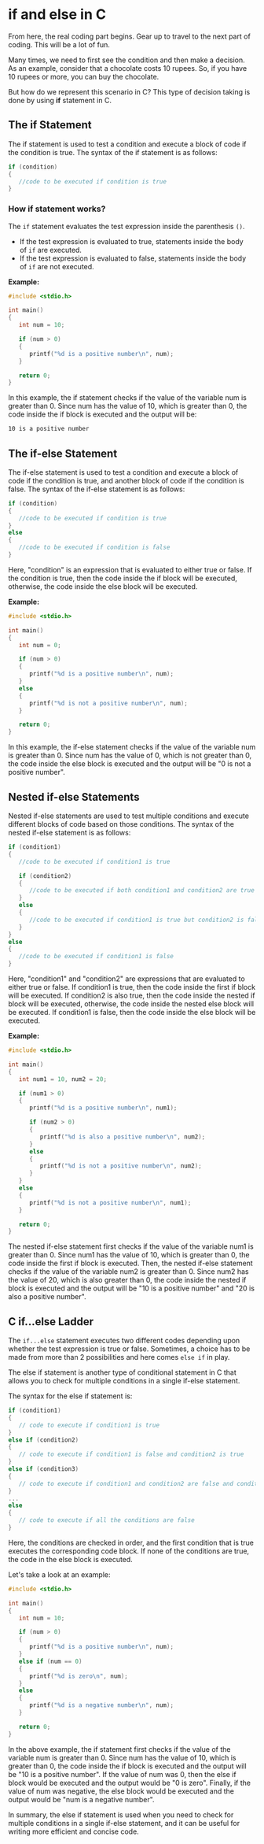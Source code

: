 <!-- 1-->
# if and else in C

From here, the real coding part begins. Gear up to travel to the next part of coding. This will be a lot of fun.

Many times, we need to first see the condition and then make a decision.  
As an example, consider that a chocolate costs 10 rupees. So, if you have 10 rupees or more, you can buy the chocolate.

But how do we represent this scenario in C? This type of decision taking is done by using **if** statement in C.



## The if Statement

The if statement is used to test a condition and execute a block of code if the condition is true. The syntax of the if statement is as follows:

```c
if (condition)
{
   //code to be executed if condition is true
}
```

### How if statement works?

The `if` statement evaluates the test expression inside the parenthesis `()`.

- If the test expression is evaluated to true, statements inside the body of `if` are executed.
- If the test expression is evaluated to false, statements inside the body of `if` are not executed.

__Example:__

```c
#include <stdio.h>

int main()
{
   int num = 10;

   if (num > 0)
   {
      printf("%d is a positive number\n", num);
   }

   return 0;
}
```

In this example, the if statement checks if the value of the variable num is greater than 0. Since num has the value of 10, which is greater than 0, the code inside the if block is executed and the output will be:

```zsh
10 is a positive number
```



## The if-else Statement

The if-else statement is used to test a condition and execute a block of code if the condition is true, and another block of code if the condition is false. The syntax of the if-else statement is as follows:

```c
if (condition)
{
   //code to be executed if condition is true
}
else
{
   //code to be executed if condition is false
}
```

Here, "condition" is an expression that is evaluated to either true or false. If the condition is true, then the code inside the if block will be executed, otherwise, the code inside the else block will be executed.

**Example:**

```c
#include <stdio.h>

int main()
{
   int num = 0;

   if (num > 0)
   {
      printf("%d is a positive number\n", num);
   }
   else
   {
      printf("%d is not a positive number\n", num);
   }

   return 0;
}
```

In this example, the if-else statement checks if the value of the variable num is greater than 0. Since num has the value of 0, which is not greater than 0, the code inside the else block is executed and the output will be "0 is not a positive number".



## Nested if-else Statements

Nested if-else statements are used to test multiple conditions and execute different blocks of code based on those conditions. The syntax of the nested if-else statement is as follows:

```c
if (condition1)
{
   //code to be executed if condition1 is true

   if (condition2)
   {
      //code to be executed if both condition1 and condition2 are true
   }
   else
   {
      //code to be executed if condition1 is true but condition2 is false
   }
}
else
{
   //code to be executed if condition1 is false
}
```

Here, "condition1" and "condition2" are expressions that are evaluated to either true or false. If condition1 is true, then the code inside the first if block will be executed. If condition2 is also true, then the code inside the nested if block will be executed, otherwise, the code inside the nested else block will be executed. If condition1 is false, then the code inside the else block will be executed.

**Example:**

```c
#include <stdio.h>

int main()
{
   int num1 = 10, num2 = 20;

   if (num1 > 0)
   {
      printf("%d is a positive number\n", num1);

      if (num2 > 0)
      {
         printf("%d is also a positive number\n", num2);
      }
      else
      {
         printf("%d is not a positive number\n", num2);
      }
   }
   else
   {
      printf("%d is not a positive number\n", num1);
   }

   return 0;
}
```

The nested if-else statement first checks if the value of the variable num1 is greater than 0. Since num1 has the value of 10, which is greater than 0, the code inside the first if block is executed. Then, the nested if-else statement checks if the value of the variable num2 is greater than 0. Since num2 has the value of 20, which is also greater than 0, the code inside the nested if block is executed and the output will be "10 is a positive number" and "20 is also a positive number".



## C if...else Ladder

The `if...else` statement executes two different codes depending upon whether the test expression is true or false. Sometimes, a choice has to be made from more than 2 possibilities and here comes `else if` in play.

The else if statement is another type of conditional statement in C that allows you to check for multiple conditions in a single if-else statement.

The syntax for the else if statement is:

```c
if (condition1)
{
   // code to execute if condition1 is true
}
else if (condition2)
{
   // code to execute if condition1 is false and condition2 is true
}
else if (condition3)
{
   // code to execute if condition1 and condition2 are false and condition3 is true
}
...
else
{
   // code to execute if all the conditions are false
}
```

Here, the conditions are checked in order, and the first condition that is true executes the corresponding code block. If none of the conditions are true, the code in the else block is executed.

Let's take a look at an example:

```c
#include <stdio.h>

int main()
{
   int num = 10;

   if (num > 0)
   {
      printf("%d is a positive number\n", num);
   }
   else if (num == 0)
   {
      printf("%d is zero\n", num);
   }
   else
   {
      printf("%d is a negative number\n", num);
   }

   return 0;
}
```

In the above example, the if statement first checks if the value of the variable num is greater than 0. Since num has the value of 10, which is greater than 0, the code inside the if block is executed and the output will be "10 is a positive number". If the value of num was 0, then the else if block would be executed and the output would be "0 is zero". Finally, if the value of num was negative, the else block would be executed and the output would be "num is a negative number".

In summary, the else if statement is used when you need to check for multiple conditions in a single if-else statement, and it can be useful for writing more efficient and concise code.


